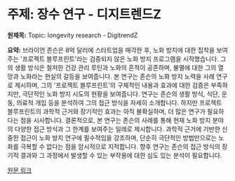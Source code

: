 # 주제: 장수 연구 - 디지트렌드Z

**원제목:** Topic: longevity research - DigitrendZ

**요약:** 브라이언 존슨은 8억 달러에 스타트업을 매각한 후, 노화 방지에 대한 집착을 보여주는 '프로젝트 블루프린트'라는 검증되지 않은 노화 방지 프로그램을 시작했습니다.  그의 생활 방식은 철저한 건강 관리 루틴과 노화의 흔적이 공존하며,  불멸에 대한 그의 열망과 노화라는 현실의 갈등을 보여줍니다.  본 연구는 존슨의 노화 방지 노력을 사례 연구로 제시하며,  그의  '프로젝트 블루프린트'의 구체적인 내용과 효과에 대한 검증은 부족하지만,  극단적인 노화 방지 시도의 현황을 보여줍니다.  연구는 존슨의 생활 방식, 식단, 운동, 의료적 개입 등을 분석하여  그의 접근 방식을  자세히 소개합니다.  하지만  프로젝트 블루프린트의 과학적 근거와 장기적인 효과는  아직 불확실하며,  더 많은 연구가 필요하다는 점을 시사합니다.  결론적으로,  본 연구는  존슨의 사례를 통해  현재  노화 방지 분야의  다양한 접근 방식과  그 한계를 보여주는  일례로 제시합니다.  과학적 근거에 기반한 신중한 접근이  노화 방지 연구에 필수적임을 강조하며,  단순히  극단적인 방법만으로는  노화를 극복할 수 없다는 점을  암시적으로 지적합니다.  향후 연구는  존슨의 접근 방식의  장기적 결과와  그 과정에서 발생할 수 있는 부작용에 대한  심도 있는 분석이 필요합니다.

[원문 링크](https://digitrendz.blog/topic/longevity-research)
